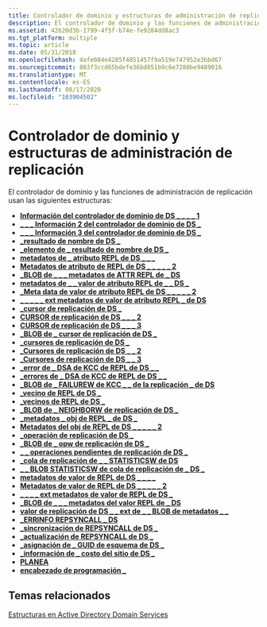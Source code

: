 ```yaml
---
title: Controlador de dominio y estructuras de administración de replicación
description: El controlador de dominio y las funciones de administración de replicación usan las siguientes estructuras.
ms.assetid: 42b20d3b-1799-4f5f-b74e-fe9284dd8ac3
ms.tgt_platform: multiple
ms.topic: article
ms.date: 05/31/2018
ms.openlocfilehash: 4afe084e4285f4851457f9a519e747952e3bbd67
ms.sourcegitcommit: 803f3ccd65bdefe36bd851b9c6e7280be9489016
ms.translationtype: MT
ms.contentlocale: es-ES
ms.lasthandoff: 08/17/2020
ms.locfileid: "103904502"
---
```

# <a name="domain-controller-and-replication-management-structures"></a>Controlador de dominio y estructuras de administración de replicación

El controlador de dominio y las funciones de administración de replicación usan las siguientes estructuras:

-   [**Información del controlador de dominio de DS \_ \_ \_ \_ 1**](/windows/desktop/api/Ntdsapi/ns-ntdsapi-ds_domain_controller_info_1a)
-   [**\_ \_ \_ Información 2 del controlador de dominio de DS \_**](/windows/desktop/api/Ntdsapi/ns-ntdsapi-ds_domain_controller_info_2a)
-   [**\_ \_ \_ Información 3 del controlador de dominio de DS \_**](/windows/desktop/api/Ntdsapi/ns-ntdsapi-ds_domain_controller_info_3a)
-   [**\_resultado de nombre de DS \_**](/windows/desktop/api/Ntdsapi/ns-ntdsapi-ds_name_resulta)
-   [**\_elemento de \_ resultado de nombre de DS \_**](/windows/desktop/api/Ntdsapi/ns-ntdsapi-ds_name_result_itema)
-   [**metadatos de \_ atributo REPL de DS \_ \_ \_**](/windows/desktop/api/Ntdsapi/ns-ntdsapi-ds_repl_attr_meta_data)
-   [**Metadatos de atributo de REPL de DS \_ \_ \_ \_ \_ 2**](/windows/desktop/api/Ntdsapi/ns-ntdsapi-ds_repl_attr_meta_data_2)
-   [**\_BLOB de \_ \_ \_ metadatos de ATTR REPL de \_ DS**](/windows/desktop/api/Ntdsapi/ns-ntdsapi-ds_repl_attr_meta_data_blob)
-   [**metadatos de \_ \_ valor de atributo REPL de \_ \_ DS \_**](/windows/desktop/api/Ntdsapi/ns-ntdsapi-ds_repl_attr_value_meta_data)
-   [**\_Meta data de valor de atributo REPL de DS \_ \_ \_ \_ \_ 2**](/windows/desktop/api/Ntdsapi/ns-ntdsapi-ds_repl_attr_value_meta_data_2)
-   [**\_ \_ \_ \_ \_ ext metadatos de valor de atributo REPL \_ de DS**](/windows/desktop/api/Ntdsapi/ns-ntdsapi-ds_repl_attr_value_meta_data_ext)
-   [**\_cursor de replicación de DS \_**](/windows/desktop/api/Ntdsapi/ns-ntdsapi-ds_repl_cursor)
-   [**CURSOR de replicación de DS \_ \_ \_ 2**](/windows/desktop/api/Ntdsapi/ns-ntdsapi-ds_repl_cursor_2)
-   [**CURSOR de replicación de DS \_ \_ \_ 3**](/windows/desktop/api/Ntdsapi/ns-ntdsapi-ds_repl_cursor_3w)
-   [**\_BLOB de \_ cursor de replicación de DS \_**](/windows/desktop/api/Ntdsapi/ns-ntdsapi-ds_repl_cursor_blob)
-   [**\_cursores de replicación de DS \_**](/windows/desktop/api/Ntdsapi/ns-ntdsapi-ds_repl_cursors)
-   [**\_Cursores de replicación de DS \_ \_ 2**](/windows/desktop/api/Ntdsapi/ns-ntdsapi-ds_repl_cursors_2)
-   [**\_Cursores de replicación de DS \_ \_ 3**](/windows/desktop/api/Ntdsapi/ns-ntdsapi-ds_repl_cursors_3w)
-   [**\_error de \_ DSA de KCC de REPL de DS \_ \_**](/windows/desktop/api/Ntdsapi/ns-ntdsapi-ds_repl_kcc_dsa_failurew)
-   [**\_errores de \_ DSA de KCC de REPL de DS \_ \_**](/windows/desktop/api/Ntdsapi/ns-ntdsapi-ds_repl_kcc_dsa_failuresw)
-   [**\_BLOB de \_ FAILUREW de KCC \_ \_ de la replicación \_ de DS**](/windows/desktop/api/Ntdsapi/ns-ntdsapi-ds_repl_kcc_dsa_failurew_blob)
-   [**\_vecino de REPL de DS \_**](/windows/desktop/api/Ntdsapi/ns-ntdsapi-ds_repl_neighborw)
-   [**\_vecinos de REPL de DS \_**](/windows/desktop/api/Ntdsapi/ns-ntdsapi-ds_repl_neighborsw)
-   [**\_BLOB de \_ NEIGHBORW de replicación de DS \_**](/windows/desktop/api/Ntdsapi/ns-ntdsapi-ds_repl_neighborw_blob)
-   [**\_metadatos \_ obj de REPL \_ de DS \_**](/windows/desktop/api/Ntdsapi/ns-ntdsapi-ds_repl_obj_meta_data)
-   [**Metadatos del obj de REPL de DS \_ \_ \_ \_ \_ 2**](/windows/desktop/api/Ntdsapi/ns-ntdsapi-ds_repl_obj_meta_data_2)
-   [**\_operación de replicación de DS \_**](/windows/desktop/api/Ntdsapi/ns-ntdsapi-ds_repl_opw)
-   [**\_BLOB de \_ opw de replicación de DS \_**](/windows/desktop/api/Ntdsapi/ns-ntdsapi-ds_repl_opw_blob)
-   [**\_ \_ operaciones pendientes de replicación de DS \_**](/windows/desktop/api/Ntdsapi/ns-ntdsapi-ds_repl_pending_opsw)
-   [**\_cola de replicación de \_ \_ STATISTICSW de DS**](/windows/desktop/api/Ntdsapi/ns-ntdsapi-ds_repl_queue_statisticsw)
-   [**\_ \_ BLOB STATISTICSW de cola de replicación de \_ DS \_**](/previous-versions/windows/desktop/legacy/ms676274(v=vs.85))
-   [**metadatos de valor de REPL de DS \_ \_ \_ \_**](/windows/desktop/api/Ntdsapi/ns-ntdsapi-ds_repl_value_meta_data)
-   [**Metadatos de valor de REPL de DS \_ \_ \_ \_ \_ 2**](/windows/desktop/api/Ntdsapi/ns-ntdsapi-ds_repl_value_meta_data_2)
-   [**\_ \_ \_ \_ ext metadatos de valor de REPL de DS \_**](/windows/desktop/api/Ntdsapi/ns-ntdsapi-ds_repl_value_meta_data_ext)
-   [**\_BLOB de \_ \_ \_ metadatos del valor REPL de \_ DS**](/windows/desktop/api/Ntdsapi/ns-ntdsapi-ds_repl_value_meta_data_blob)
-   [**valor de replicación de DS \_ \_ ext de \_ \_ BLOB de metadatos \_ \_**](/windows/desktop/api/Ntdsapi/ns-ntdsapi-ds_repl_value_meta_data_blob_ext)
-   [**\_ERRINFO REPSYNCALL \_ DS**](/windows/desktop/api/Ntdsapi/ns-ntdsapi-ds_repsyncall_errinfoa)
-   [**\_sincronización de REPSYNCALL de DS \_**](/windows/desktop/api/Ntdsapi/ns-ntdsapi-ds_repsyncall_synca)
-   [**\_actualización de REPSYNCALL de DS \_**](/windows/desktop/api/Ntdsapi/ns-ntdsapi-ds_repsyncall_updatea)
-   [**\_asignación de \_ GUID de esquema de DS \_**](/windows/desktop/api/Ntdsapi/ns-ntdsapi-ds_schema_guid_mapa)
-   [**\_información de \_ costo del sitio de DS \_**](/windows/desktop/api/Ntdsapi/ns-ntdsapi-ds_site_cost_info)
-   [**PLANEA**](/windows/desktop/api/Schedule/ns-schedule-schedule)
-   [**encabezado de programación \_**](/windows/desktop/api/Schedule/ns-schedule-schedule_header)

## <a name="related-topics"></a>Temas relacionados

<dl> <dt>

[Estructuras en Active Directory Domain Services](structures-in-active-directory-domain-services.md)
</dt> </dl>

 

 
